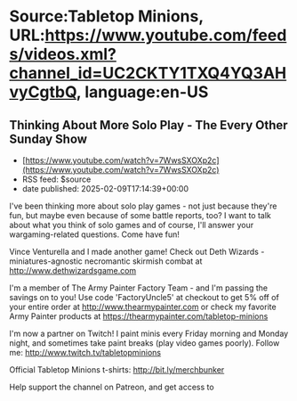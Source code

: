# Source:Tabletop Minions, URL:https://www.youtube.com/feeds/videos.xml?channel_id=UC2CKTY1TXQ4YQ3AHvyCgtbQ, language:en-US

## Thinking About More Solo Play - The Every Other Sunday Show
 - [https://www.youtube.com/watch?v=7WwsSXOXp2c](https://www.youtube.com/watch?v=7WwsSXOXp2c)
 - RSS feed: $source
 - date published: 2025-02-09T17:14:39+00:00

I've been thinking more about solo play games - not just because they're fun, but maybe even because of some battle reports, too? I want to talk about what you think of solo games and of course, I'll answer your wargaming-related questions. Come have fun!

Vince Venturella and I made another game! Check out Deth Wizards - miniatures-agnostic necromantic skirmish combat at http://www.dethwizardsgame.com

I'm a member of The Army Painter Factory Team - and I'm passing the savings on to you! Use code 'FactoryUncle5' at checkout to get 5% off of your entire order at http://www.thearmypainter.com or check my favorite Army Painter products at https://thearmypainter.com/tabletop-minions

I'm now a partner on Twitch! I paint minis every Friday morning and Monday night, and sometimes take paint breaks (play video games poorly). Follow me: http://www.twitch.tv/tabletopminions

Official Tabletop Minions t-shirts: http://bit.ly/merchbunker

Help support the channel on Patreon, and get access to 

